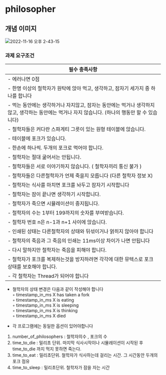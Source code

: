 # philosopher
## 개념 이미지
![2022-11-16 오후 2-43-15](https://user-images.githubusercontent.com/57505385/202093767-862491ee-947d-466c-a8be-426eb3a0cce2.png)
### 과제 요구조건
| 필수 충족사항 | 
| --- |
| - 에러나면 0점 |
| - 한명 이상의 철학자가 원탁에 앉아  먹고, 생각하고, 잠자기 세가지 중 하나를 합니다 |
| - 먹는 동안에는 생각하거나 자지않고, 잠자는 동안에는 먹거나 생각하지 않고, 생각하는 동안에는 먹거나 자지 않습니다. (하나의 행동만 할 수 있습니다) |
| - 철학자들은 커다란 스파게티 그릇이 있는 원형 테이블에 앉습니다. |
| - 테이블에 포크가 있습니다. |
| - 한손에 하나씩. 두개의 포크로 먹어야 합니다. |
| - 철학자는 절대 굶어서는 안됩니다. |
| - 철학자들은 서로 이야기하지 않습니다. ( 철학자끼리 통신 불가 ) |
| - 철학자들은 다른철학자가 언제 죽을지 모릅니다 (다른 철학자 정보 X) |
| - 철학자는 식사를 마치면 포크를 놔두고 잠자기 시작합니다 |
| - 철학자는 잠이 끝나면 생각하기 시작합니다. |
| - 철학자가 죽으면 시뮬레이션이 중지됩니다. |
| - 철학자의 수는  1부터 199까지의 숫자를 부여받습니다. |
| - 철학자 번호 n은 n-1과 n+1 사이에 앉습니다. |
| - 인쇄된 상태는 다른철학자의 상태와 뒤섞이거나 얽히지 않아야 합니다 |
| - 철학자의 죽음과 그 죽음의 인쇄는 11ms이상 차이가 나면 안됩니다 |
| - 다시 말하지만 철학자는 죽음을 피해야 합니다. |
| - 철학자가 포크를 복제하는것을 방지하려면 각각에 대한 뮤텍스로 포크 상태를 보호해야 합니다. |
| - 각 철학자는 Thread가 되어야 합니다 |

- 철학자의 상태 변경은 다음과 같이 작성해야 합니다  
◦ timestamp_in_ms X has taken a fork  
◦ timestamp_in_ms X is eating  
◦ timestamp_in_ms X is sleeping  
◦ timestamp_in_ms X is thinking  
◦ timestamp_in_ms X died  

 - 각 프로그램에는 동일한 옵션이 있어야합니다
1. number_of_philosophers : 철학자의수 , 포크의 수 
2. time_to_die : 밀리초 단위. 마지막 식사시작이나 시뮬레이션이 시작된 후 time_to_die 까지 먹지 못하면 죽는다. 
3. time_to_eat : 밀리초단위. 철학자가 식사하는데 걸리는 시간. 그 시간동안 두개의 포크 점유 
4.  time_to_sleep : 밀리초단위. 철학자가 잠을 자는 시간 
